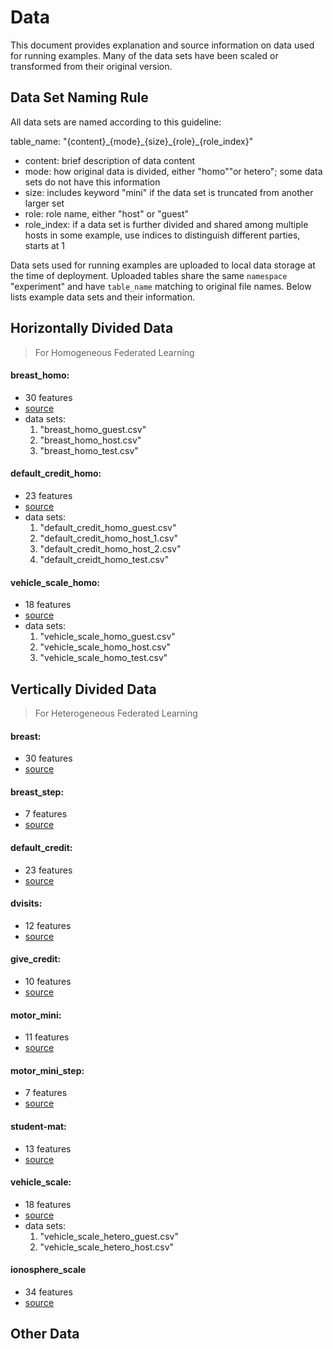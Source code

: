 # Data

This document provides explanation and source information on data used for running examples. 
Many of the data sets have been scaled or transformed from their original version.

## Data Set Naming Rule 
All data sets are named according to this guideline: 

table_name: "{content}\_{mode}\_{size}\_{role}\_{role_index}"

- content: brief description of data content
- mode: how original data is divided, either "homo""or hetero"; some data sets do not have this information
- size: includes keyword "mini" if the data set is truncated from another larger set
- role: role name, either "host" or "guest"
- role_index: if a data set is further divided and shared among multiple hosts in some example, 
use indices to distinguish different parties, starts at 1 

Data sets used for running examples are uploaded to local data storage at the time of deployment. 
Uploaded tables share the same `namespace` "experiment" and have `table_name` matching to original file names.
Below lists example data sets and their information. 

## Horizontally Divided Data
> For Homogeneous Federated Learning

#### breast_homo:
- 30 features
- [source](https://www.kaggle.com/uciml/breast-cancer-wisconsin-data)
- data sets: 
    1. "breast_homo_guest.csv"
    2. "breast_homo_host.csv"
    3. "breast_homo_test.csv"

#### default_credit_homo:
- 23 features
- [source](https://archive.ics.uci.edu/ml/datasets/default+of+credit+card+clients)
- data sets: 
    1. "default_credit_homo_guest.csv"
    2. "default_credit_homo_host_1.csv"
    3. "default_credit_homo_host_2.csv"
    4. "default_creidt_homo_test.csv"

#### vehicle\_scale_homo:
- 18 features
- [source](https://archive.ics.uci.edu/ml/datasets/Statlog+(Vehicle+Silhouettes))
- data sets:
    1. "vehicle_scale_homo_guest.csv"
    2. "vehicle_scale_homo_host.csv"
    3. "vehicle_scale_homo_test.csv"

## Vertically Divided Data
> For Heterogeneous Federated Learning

#### breast:
- 30 features
- [source](https://www.kaggle.com/uciml/breast-cancer-wisconsin-data)

#### breast_step:
- 7 features
- [source](https://www.kaggle.com/uciml/breast-cancer-wisconsin-data)

#### default_credit:
- 23 features
- [source](https://archive.ics.uci.edu/ml/datasets/default+of+credit+card+clients)

#### dvisits:
- 12 features
- [source](https://www.rdocumentation.org/packages/faraway/versions/1.0.7/topics/dvisits)

#### give_credit:
- 10 features
- [source](https://www.kaggle.com/c/GiveMeSomeCredit/data)

#### motor_mini:
- 11 features
- [source](https://www.kaggle.com/wkirgsn/electric-motor-temperature)

#### motor_mini_step:
- 7 features
- [source](https://www.kaggle.com/wkirgsn/electric-motor-temperature)

#### student-mat:
- 13 features
- [source](https://archive.ics.uci.edu/ml/datasets/student+performance)

#### vehicle_scale:
- 18 features
- [source](https://archive.ics.uci.edu/ml/datasets/Statlog+(Vehicle+Silhouettes))
- data sets:
    1. "vehicle_scale_hetero_guest.csv"
    2. "vehicle_scale_hetero_host.csv"

#### ionosphere_scale
- 34 features
- [source](https://www.csie.ntu.edu.tw/~cjlin/libsvmtools/datasets/binary/ionosphere_scale)

## Other Data

